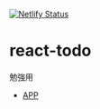 [![Netlify Status](https://api.netlify.com/api/v1/badges/79041563-a58a-4a18-bd10-63af6cff54e7/deploy-status)](https://app.netlify.com/sites/fanjia38-react-todo/deploys)

# react-todo
勉強用

* [APP](https://fanjia38-react-todo.netlify.com)